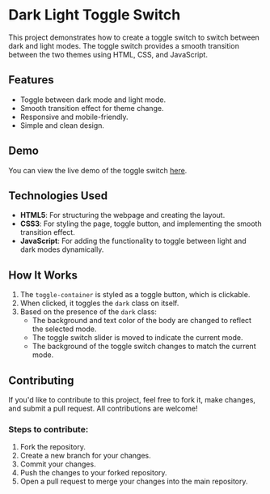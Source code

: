 # Dark Light Toggle Switch

This project demonstrates how to create a toggle switch to switch between dark and light modes. The toggle switch provides a smooth transition between the two themes using HTML, CSS, and JavaScript.

## Features
- Toggle between dark mode and light mode.
- Smooth transition effect for theme change.
- Responsive and mobile-friendly.
- Simple and clean design.

## Demo

You can view the live demo of the toggle switch [here](https://your-github-pages-link-here).

## Technologies Used

- **HTML5**: For structuring the webpage and creating the layout.
- **CSS3**: For styling the page, toggle button, and implementing the smooth transition effect.
- **JavaScript**: For adding the functionality to toggle between light and dark modes dynamically.

  
## How It Works

1. The `toggle-container` is styled as a toggle button, which is clickable.
2. When clicked, it toggles the `dark` class on itself.
3. Based on the presence of the `dark` class:
   - The background and text color of the body are changed to reflect the selected mode.
   - The toggle switch slider is moved to indicate the current mode.
   - The background of the toggle switch changes to match the current mode.

## Contributing

If you'd like to contribute to this project, feel free to fork it, make changes, and submit a pull request. All contributions are welcome!

### Steps to contribute:
1. Fork the repository.
2. Create a new branch for your changes.
3. Commit your changes.
4. Push the changes to your forked repository.
5. Open a pull request to merge your changes into the main repository.
